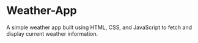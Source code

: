 # Weather-App
A simple weather app built using HTML, CSS, and JavaScript to fetch and display current weather information.
